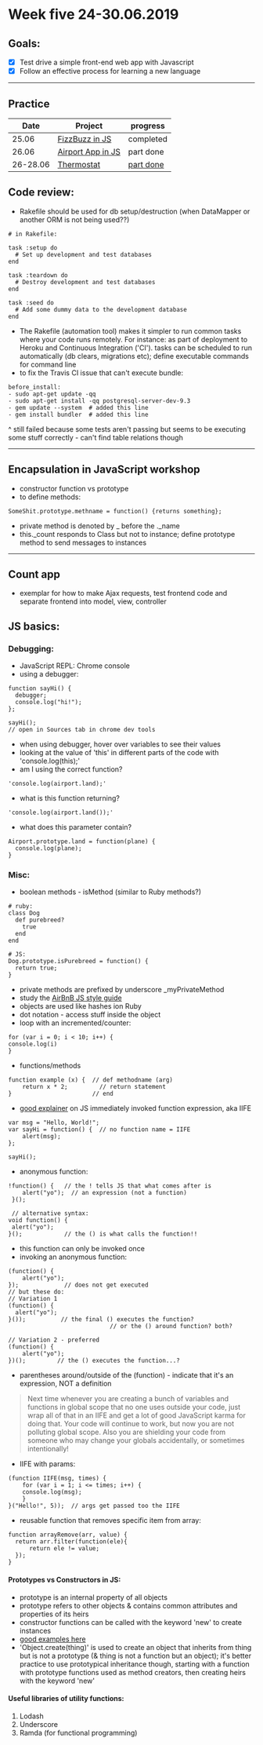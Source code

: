 # Week five 24-30.06.2019

## Goals:

- [x] Test drive a simple front-end web app with Javascript
- [x] Follow an effective process for learning a new language

---

## Practice

Date | Project | progress
--- | --- | ---
25.06 | [FizzBuzz in JS](https://github.com/aniasobo/fizzbuzzjs) | completed
26.06 | [Airport App in JS](https://github.com/aniasobo/Airport-JS) | part done
26-28.06 | [Thermostat](https://github.com/aniasobo/thermostat) | [part done](https://github.com/aniasobo/portfolio/blob/master/challenges/thermostat.md)


## Code review:

- Rakefile should be used for db setup/destruction (when DataMapper or another ORM is not being used??)

```
# in Rakefile:

task :setup do
  # Set up development and test databases
end

task :teardown do
  # Destroy development and test databases
end

task :seed do
  # Add some dummy data to the development database
end
```

- The Rakefile (automation tool) makes it simpler to run common tasks where your code runs remotely. For instance: as part of deployment to Heroku and Continuous Integration ('CI'). tasks can be scheduled to run automatically (db clears, migrations etc); define executable commands for command line
- to fix the Travis CI issue that can't execute bundle:

```
before_install:
- sudo apt-get update -qq
- sudo apt-get install -qq postgresql-server-dev-9.3
- gem update --system  # added this line
- gem install bundler  # added this line
```

^ still failed because some tests aren't passing but seems to be executing some stuff correctly - can't find table relations though

---

## Encapsulation in JavaScript workshop

- constructor function vs prototype
- to define methods:

```
SomeShit.prototype.methname = function() {returns something};
```

- private method is denoted by _ before the ._name
- this._count responds to Class but not to instance; define prototype method to send messages to instances


---

## Count app

- exemplar for how to make Ajax requests, test frontend code and separate frontend into model, view, controller

## JS basics:

### Debugging: 

- JavaScript REPL: Chrome console
- using a debugger:

```
function sayHi() {
  debugger;
  console.log("hi!");
};

sayHi();
// open in Sources tab in chrome dev tools
```

- when using debugger, hover over variables to see their values
- looking at the value of 'this' in different parts of the code with 'console.log(this);'
- am I using the correct function? 

```
'console.log(airport.land);'
```

- what is this function returning? 

```
'console.log(airport.land());'
```

- what does this parameter contain? 

```
Airport.prototype.land = function(plane) {
  console.log(plane);
}
```

### Misc:

- boolean methods - isMethod (similar to Ruby methods?)

```
# ruby:
class Dog
  def purebreed?
    true
  end
end

# JS:
Dog.prototype.isPurebreed = function() {
  return true;
}
```

- private methods are prefixed by underscore _myPrivateMethod
- study the [AirBnB JS style guide](https://github.com/airbnb/javascript)
- objects are used like hashes ion Ruby
- dot notation - access stuff inside the object 
- loop with an incremented/counter:

```
for (var i = 0; i < 10; i++) {  
console.log(i)  
}  
```

- functions/methods

```
function example (x) {  // def methodname (arg)  
	return x * 2;         // return statement
}                       // end

```

- [good explainer](https://medium.com/@vvkchandra/essential-javascript-mastering-immediately-invoked-function-expressions-67791338ddc6) on JS immediately invoked function expression, aka IIFE

```
var msg = "Hello, World!";
var sayHi = function() {  // no function name = IIFE
    alert(msg);
};

sayHi();
```

- anonymous function:

```
!function() {   // the ! tells JS that what comes after is
	alert("yo");  // an expression (not a function)
 }();
 
 // alternative syntax:
void function() {
 alert("yo");
}();            // the () is what calls the function!!
```

- this function can only be invoked once
- invoking an anonymous function:

```
(function() {
	alert("yo");
});             // does not get executed
// but these do:
// Variation 1
(function() {
  alert("yo");
}());          // the final () executes the function?
							 // or the () around function? both?

// Variation 2 - preferred
(function() {
	alert("yo");
})();         // the () executes the function...?
```

- parentheses around/outside of the (function) - indicate that it's an expression, NOT a definition 

> Next time whenever you are creating a bunch of variables and functions in global scope that no one uses outside your code, just wrap all of that in an IIFE and get a lot of good JavaScript karma for doing that. Your code will continue to work, but now you are not polluting global scope. Also you are shielding your code from someone who may change your globals accidentally, or sometimes intentionally!

- IIFE with params:

```
(function IIFE(msg, times) {
	for (var i = 1; i <= times; i++) {
	console.log(msg);
	}
}("Hello!", 5));  // args get passed too the IIFE
```

- reusable function that removes specific item from array:

```
function arrayRemove(arr, value) {
  return arr.filter(function(ele){
      return ele != value;
  });
}
```

#### Prototypes vs Constructors in JS:

- prototype is an internal property of all objects
- prototype refers to other objects & contains common attributes and properties of its heirs
- constructor functions can be called with the keyword 'new' to create instances
- [good examples here](https://medium.com/backticks-tildes/javascript-prototypes-ee46810e4866)
- 'Object.create(thing)' is used to create an object that inherits from thing but is not a prototype (& thing is not a function but an object); it's better practice to use prototypical inheritance though, starting with a function with prototype functions used as method creators, then creating heirs with the keyword 'new'

#### Useful libraries of utility functions:

1. Lodash
2. Underscore
3. Ramda (for functional programming)